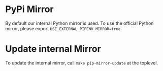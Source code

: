 # PyPi Mirror

By default our internal Python mirror is used. To use the official Python mirror, please export `USE_EXTERNAL_PIPENV_MIRROR=true`.

# Update internal Mirror

To update the internal mirror, call `make pip-mirror-update` at the toplevel.
